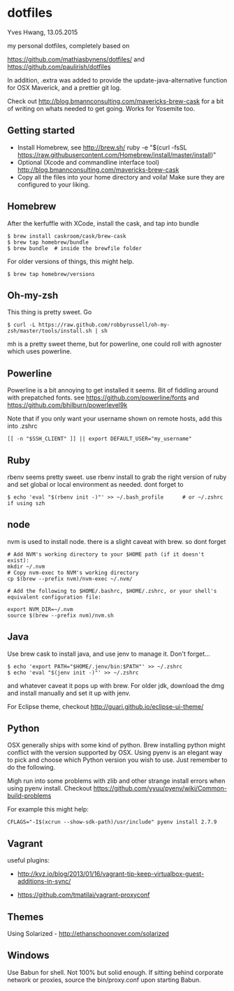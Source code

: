 dotfiles
========
Yves Hwang, 13.05.2015

my personal dotfiles, completely based on

https://github.com/mathiasbynens/dotfiles/ and https://github.com/paulirish/dotfiles

In addition, .extra was added to provide the update-java-alternative function for OSX Maverick, and a prettier git log. 

Check out http://blog.bmannconsulting.com/mavericks-brew-cask for a bit of writing on whats needed to get going. Works for Yosemite too.

Getting started
---------------

* Install Homebrew, see http://brew.sh/
    ruby -e "$(curl -fsSL https://raw.githubusercontent.com/Homebrew/install/master/install)"
* Optional (Xcode and commandline interface tool)
    http://blog.bmannconsulting.com/mavericks-brew-cask
* Copy all the files into your home directory and voila! Make sure they are configured to your liking.

Homebrew
--------
After the kerfuffle with XCode, install the cask, and tap into bundle

    $ brew install caskroom/cask/brew-cask
    $ brew tap homebrew/bundle
    $ brew bundle  # inside the brewfile folder

For older versions of things, this might help.

    $ brew tap homebrew/versions

Oh-my-zsh
---------
This thing is pretty sweet. Go

    $ curl -L https://raw.github.com/robbyrussell/oh-my-zsh/master/tools/install.sh | sh

mh is a pretty sweet theme, but for powerline, one could roll with agnoster which uses powerline.

Powerline
---------
Powerline is a bit annoying to get installed it seems. Bit of fiddling around with prepatched fonts. see https://github.com/powerline/fonts and https://github.com/bhilburn/powerlevel9k

Note that if you only want your username shown on remote hosts, add this into .zshrc

    [[ -n "$SSH_CLIENT" ]] || export DEFAULT_USER="my_username"


Ruby
----
rbenv seems pretty sweet. use rbenv install to grab the right version of ruby and set global or local environment as needed. dont forget to

    $ echo 'eval "$(rbenv init -)"' >> ~/.bash_profile      # or ~/.zshrc if using szh

node
----
nvm is used to install node. there is a slight caveat with brew. so dont forget

    # Add NVM's working directory to your $HOME path (if it doesn't exist):
    mkdir ~/.nvm
    # Copy nvm-exec to NVM's working directory
    cp $(brew --prefix nvm)/nvm-exec ~/.nvm/

    # Add the following to $HOME/.bashrc, $HOME/.zshrc, or your shell's equivalent configuration file:

    export NVM_DIR=~/.nvm
    source $(brew --prefix nvm)/nvm.sh

Java
----
Use brew cask to install java, and use jenv to manage it. Don't forget...

    $ echo 'export PATH="$HOME/.jenv/bin:$PATH"' >> ~/.zshrc
    $ echo 'eval "$(jenv init -)"' >> ~/.zshrc

and whatever caveat it pops up with brew. For older jdk, download the dmg and install manually and set it up with jenv.

For Eclipse theme, checkout http://guari.github.io/eclipse-ui-theme/

Python
------
OSX generally ships with some kind of python. Brew installing python might conflict with the version supported by OSX. Using pyenv is an elegant way to pick and choose which Python version you wish to use. Just remember to do the following.

Migh run into some problems with zlib and other strange install errors when using pyenv install. Checkout https://github.com/yyuu/pyenv/wiki/Common-build-problems

For example this might help: 

    CFLAGS="-I$(xcrun --show-sdk-path)/usr/include" pyenv install 2.7.9

Vagrant
-------
useful plugins:

* http://kvz.io/blog/2013/01/16/vagrant-tip-keep-virtualbox-guest-additions-in-sync/

* https://github.com/tmatilai/vagrant-proxyconf

Themes
------
Using Solarized - http://ethanschoonover.com/solarized

Windows
-------
Use Babun for shell. Not 100% but solid enough.
If sitting behind corporate network or proxies, source the bin/proxy.conf upon starting Babun.
